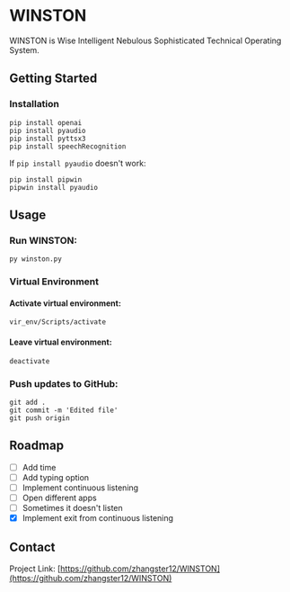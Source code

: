 # WINSTON
WINSTON is Wise Intelligent Nebulous Sophisticated Technical Operating System.

## Getting Started

### Installation
```
pip install openai
pip install pyaudio
pip install pyttsx3
pip install speechRecognition
```

If `pip install pyaudio` doesn't work:
```
pip install pipwin
pipwin install pyaudio
```

## Usage
### Run WINSTON:
```
py winston.py
```

### Virtual Environment
#### Activate virtual environment:
```
vir_env/Scripts/activate
```

#### Leave virtual environment:
```
deactivate
```

### Push updates to GitHub:
```
git add .
git commit -m 'Edited file'
git push origin
```

## Roadmap
- [ ] Add time
- [ ] Add typing option
- [ ] Implement continuous listening
- [ ] Open different apps
- [ ] Sometimes it doesn't listen
- [X] Implement exit from continuous listening

## Contact
Project Link: [https://github.com/zhangster12/WINSTON](https://github.com/zhangster12/WINSTON)